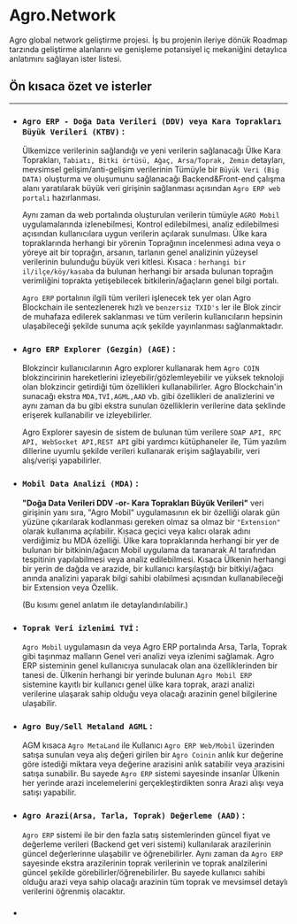 # Agro.Network
Agro global network geliştirme projesi. İş bu projenin ileriye dönük Roadmap tarzında geliştirme alanlarını ve genişleme potansiyel iç mekaniğini detaylıca anlatımını sağlayan ister listesi.


## Ön kısaca özet ve isterler 
--- 


- ### `Agro ERP - Doğa Data Verileri (DDV) veya Kara Toprakları Büyük Verileri (KTBV)` :

    Ülkemizce verilerinin sağlandığı ve yeni verilerin sağlanacağı Ülke Kara Toprakları, `Tabiatı, Bitki örtüsü, Ağaç, Arsa/Toprak, Zemin` detayları, mevsimsel gelişim/anti-gelişim verilerinin Tümüyle bir `Büyük Veri (Big DATA)` oluşturma ve oluşumunu sağlanacağı Backend&Front-end çalışma alanı yaratılarak büyük veri girişinin sağlanması açısından `Agro ERP web portalı` hazırlanması. 

    Aynı zaman da web portalında oluşturulan verilerin tümüyle `AGRO Mobil` uygulamalarında izlenebilmesi, Kontrol edilebilmesi, analiz edilebilmesi açısından kullanıcılara uygun verilerin açılarak sunulması. Ülke kara topraklarında herhangi bir yörenin Toprağının incelenmesi adına veya o yöreye ait bir toprağın, arsanın, tarlanın genel analizinin yüzeysel verilerinin bulunduğu büyük veri kitlesi. Kısaca : `herhangi bir il/ilçe/köy/kasaba` da bulunan herhangi bir arsada bulunan toprağın verimliğini toprakta yetişebilecek bitkilerin/ağaçların genel bilgi portalı.

    `Agro ERP` portalının ilgili tüm verileri işlenecek tek yer olan Agro Blockchain ile sentezlenerek hızlı ve `benzersiz TXID's` ler ile Blok zincir de muhafaza edilerek saklanması ve tüm verilerin kullanıcıların hepsinin ulaşabileceği şekilde sunuma açık şekilde yayınlanması sağlanmaktadır. 
    
- ### `Agro ERP Explorer (Gezgin) (AGE)` : 
    Blokzincir kullanıcılarının Agro explorer kullanarak hem `Agro COIN` blokzincirinin hareketlerini izleyebilir/gözlemleyebilir ve yüksek teknoloji olan blokzincir getirdiği tüm özellikleri kullanabilirler. Agro Blockchain'in sunacağı ekstra `MDA,TVİ,AGML,AAD` vb. gibi özellikleri de analizlerini ve aynı zaman da bu gibi ekstra sunulan özelliklerin verilerine data şeklinde erişerek kullanabilir ve izleyebilirler.

    Agro Explorer sayesin de sistem de bulunan tüm verilere `SOAP API, RPC API, WebSocket API,REST API` gibi yardımcı kütüphaneler ile, Tüm yazılım dillerine uyumlu şekilde verileri kullanarak erişim sağlayabilir, veri alış/verişi yapabilirler. 
 

- ### `Mobil Data Analizi (MDA)` : 

    **"Doğa Data Verileri DDV -or- Kara Toprakları Büyük Verileri"** veri girişinin yanı sıra, "Agro Mobil" uygulamasının ek bir özelliği olarak gün yüzüne çıkarılarak kodlanması gereken olmaz sa olmaz bir `"Extension"` olarak kullanıma açılabilir. Kısaca geçici veya kalıcı olarak adını verdiğimiz bu MDA özelliği. Ülke kara topraklarında herhangi bir yer de bulunan bir bitkinin/ağacın Mobil uygulama da taranarak AI tarafından tespitinin yapılabilmesi veya analiz  edilebilmesi. Kısaca Ülkenin herhangi bir yerin de dağda ve arazide, bir kullanıcı karşılaştığı bir bitkiyi/ağacı anında analizini yaparak bilgi sahibi olabilmesi açısından kullanabileceği bir Extension veya Özellik. 
   

    (Bu kısımı genel anlatım ile detaylandırılabilir.)




- ### `Toprak Veri izlenimi TVİ` :

    `Agro Mobil` uygulamasın da veya Agro ERP portalında Arsa, Tarla, Toprak gibi taşınmaz malların Genel veri analizi veya izlenimi sağlamak. Agro ERP sisteminin genel kullanıcıya sunulacak olan ana özelliklerinden bir tanesi de. Ülkenin herhangi bir yerinde bulunan `Agro Mobil ERP` sistemine kayıtlı bir kullanıcı genel ülke kara toprak, arazi analizi verilerine ulaşarak sahip olduğu veya olacağı arazinin genel bilgilerine ulaşabilir.



- ### `Agro Buy/Sell Metaland AGML` : 

    AGM kısaca `Agro MetaLand` ile Kullanıcı `Agro ERP Web/Mobil` üzerinden satışa sunulan veya alış değeri girilen bir `Agro Coinin` anlık kur değerine göre istediği miktara veya değerine arazisini anlık satabilir veya arazisini satışa sunabilir. Bu sayede `Agro ERP` sistemi sayesinde insanlar Ülkenin her yerinde arazi incelemelerini gerçekleştirdikten sonra Arazi alışı veya satışı yapabilir. 



- ### `Agro Arazi(Arsa, Tarla, Toprak) Değerleme (AAD)` : 
    `Agro ERP` sistemi ile bir den fazla satış sistemlerinden güncel fiyat ve değerleme verileri (Backend get veri sistemi) kullanılarak arazilerinin güncel değerlerinne ulaşabilir ve öğrenebilirler. Aynı zaman da `Agro ERP` sayesinde ekstra arazilerinin toprak verilerinin ve toprak analzilerini güncel şekilde görebilirler/öğrenebilirler. Bu sayede kullanıcı sahibi olduğu arazi veya sahip olacağı arazinin tüm toprak ve mevsimsel detaylı verilerini öğrenmiş olacaktır.



- ### 